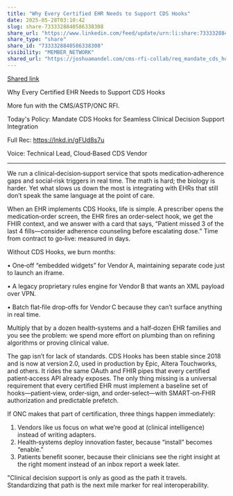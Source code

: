 ```yaml
---
title: "Why Every Certified EHR Needs to Support CDS Hooks"
date: 2025-05-28T03:10:42
slug: share-7333328840586338308
share_url: "https://www.linkedin.com/feed/update/urn:li:share:7333328840586338308"
share_type: "share"
share_id: "7333328840586338308"
visibility: "MEMBER_NETWORK"
shared_url: "https://joshuamandel.com/cms-rfi-collab/req_mandate_cds_hooks"
---
```


[Shared link](https://joshuamandel.com/cms-rfi-collab/req_mandate_cds_hooks)

Why Every Certified EHR Needs to Support CDS Hooks

More fun with the CMS/ASTP/ONC RFI.

Today's Policy: Mandate CDS Hooks for Seamless Clinical Decision Support Integration

Full Rec: https://lnkd.in/gFUd8s7u

Voice: Technical Lead, Cloud‑Based CDS Vendor

---

We run a clinical‑decision‑support service that spots medication‑adherence gaps and social‑risk triggers in real time. The math is hard; the biology is harder. Yet what slows us down the most is integrating with EHRs that still don’t speak the same language at the point of care.

When an EHR implements CDS Hooks, life is simple. A prescriber opens the medication‑order screen, the EHR fires an order‑select hook, we get the FHIR context, and we answer with a card that says, “Patient missed 3 of the last 4 fills—consider adherence counseling before escalating dose.” Time from contract to go‑live: measured in days.

Without CDS Hooks, we burn months:

• One‑off “embedded widgets” for Vendor A, maintaining separate code just to launch an iframe.

• A legacy proprietary rules engine for Vendor B that wants an XML payload over VPN.

• Batch flat‑file drop‑offs for Vendor C because they can’t surface anything in real time.

Multiply that by a dozen health‑systems and a half‑dozen EHR families and you see the problem: we spend more effort on plumbing than on refining algorithms or proving clinical value.

The gap isn’t for lack of standards. CDS Hooks has been stable since 2018 and is now at version 2.0, used in production by Epic, Altera Touchworks, and others. It rides the same OAuth and FHIR pipes that every certified patient‑access API already exposes. The only thing missing is a universal requirement that every certified EHR must implement a baseline set of hooks—patient‑view, order‑sign, and order‑select—with SMART‑on‑FHIR authorization and predictable prefetch.

If ONC makes that part of certification, three things happen immediately:

1. Vendors like us focus on what we’re good at (clinical intelligence) instead of writing adapters.
2. Health‑systems deploy innovation faster, because “install” becomes “enable.”
3. Patients benefit sooner, because their clinicians see the right insight at the right moment instead of an inbox report a week later.

"Clinical decision support is only as good as the path it travels. Standardizing that path is the next mile marker for real interoperability.
